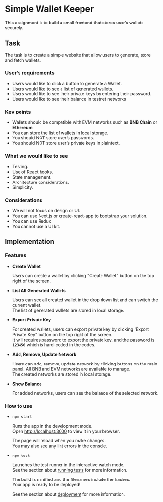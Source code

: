 # Simple Wallet Keeper

This assignment is to build a small frontend that stores user’s wallets securely.

## Task

The task is to create a simple website that allow users to generate, store and fetch wallets.

### User’s requirements

-   Users would like to click a button to generate a Wallet.
-   Users would like to see a list of generated wallets.
-   Users would like to see their private keys by entering their password.
-   Users would like to see their balance in testnet networks

### Key points

-   Wallets should be compatible with EVM networks such as **BNB Chain** or **Ethereum**
-   You can store the list of wallets in local storage.
-   You should NOT store user’s passwords.
-   You should NOT store user’s private keys in plaintext.

### What we would like to see

-   Testing.
-   Use of React hooks.
-   State management.
-   Architecture considerations.
-   Simplicity.

### Considerations

-   We will not focus on design or UI.
-   You can use Next.js or create-react-app to bootstrap your solution.
-   You can use Redux
-   You cannot use a UI kit.

## Implementation

### Features

-   **Create Wallet**

    Users can create a wallet by clicking "Create Wallet" button on the top right of the screen.

-   **List All Generated Wallets**

    Users can see all created wallet in the drop down list and can switch the current wallet.\
    The list of generated wallets are stored in local storage.

-   **Export Private Key**

    For created wallets, users can export private key by clicking 'Export Private Key" button on the top right of the screen.\
    It will requires password to export the private key, and the password is
    **`123456`** which is hard-coded in the codes.

-   **Add, Remove, Update Network**

    Users can add, remove, update network by clicking buttons on the main panel.
    All BNB and EVM networks are available to manage.\
    The created networks are stored in local storage.

-   **Show Balance**

    For added networks, users can see the balance of the selected network.

### How to use

-   `npm start`

    Runs the app in the development mode.\
    Open [http://localhost:3000](http://localhost:3000) to view it in your browser.

    The page will reload when you make changes.\
    You may also see any lint errors in the console.

-   `npm test`

    Launches the test runner in the interactive watch mode.\
     See the section about [running tests](https://facebook.github.io/create-react-app/docs/running-tests) for more information.


    The build is minified and the filenames include the hashes.\
     Your app is ready to be deployed!

    See the section about [deployment](https://facebook.github.io/create-react-app/docs/deployment) for more information.
